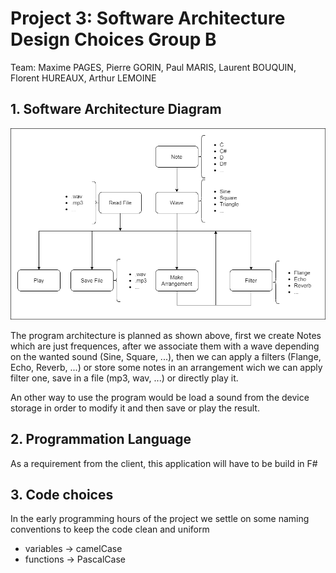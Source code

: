 # Project 3: Software Architecture Design Choices Group B

Team: Maxime PAGES, Pierre GORIN, Paul MARIS, Laurent BOUQUIN, Florent HUREAUX, Arthur LEMOINE

## 1. Software Architecture Diagram

![SADC](./img/SADC.png)

The program architecture is planned as shown above, first we create Notes which are just frequences, after we associate them with a wave depending on the wanted sound (Sine, Square, ...), then we can apply a filters (Flange, Echo, Reverb, ...) or store some notes in an arrangement wich we can apply filter one, save in a file (mp3, wav, ...) or directly play it.

An other way to use the program would be load a sound from the device storage in order to modify it and then save or play the result.

## 2. Programmation Language

As a requirement from the client, this application will have to be build in F#

## 3. Code choices

In the early programming hours of the project we settle on some naming conventions to keep the code clean and uniform

- variables -> camelCase
- functions -> PascalCase
